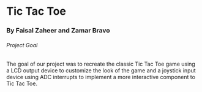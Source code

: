 <h1> Tic Tac Toe </h1>

<h3> By Faisal Zaheer and Zamar Bravo </h3>

<h6> Project Goal </h6> 
<p>
  The goal of our project was to recreate the classic Tic Tac Toe game using a LCD output device to customize the look of the game and a joystick input device using ADC interrupts to implement a more interactive component to Tic Tac Toe.
</p>
